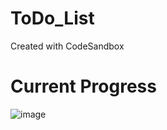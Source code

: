 # ToDo_List
Created with CodeSandbox

# Current Progress
![image](https://user-images.githubusercontent.com/37649078/163664550-a58648d4-1b6c-417a-963b-803bcde5fc18.png)
